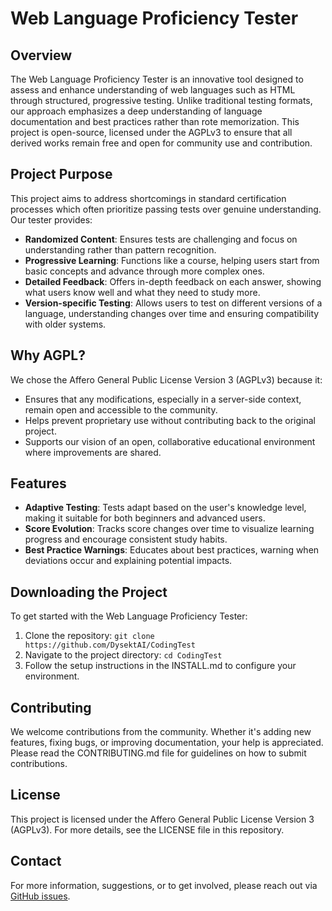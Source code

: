 # Web Language Proficiency Tester

## Overview
The Web Language Proficiency Tester is an innovative tool designed to assess and enhance understanding of web languages such as HTML through structured, progressive testing. Unlike traditional testing formats, our approach emphasizes a deep understanding of language documentation and best practices rather than rote memorization. This project is open-source, licensed under the AGPLv3 to ensure that all derived works remain free and open for community use and contribution.

## Project Purpose
This project aims to address shortcomings in standard certification processes which often prioritize passing tests over genuine understanding. Our tester provides:
- **Randomized Content**: Ensures tests are challenging and focus on understanding rather than pattern recognition.
- **Progressive Learning**: Functions like a course, helping users start from basic concepts and advance through more complex ones.
- **Detailed Feedback**: Offers in-depth feedback on each answer, showing what users know well and what they need to study more.
- **Version-specific Testing**: Allows users to test on different versions of a language, understanding changes over time and ensuring compatibility with older systems.

## Why AGPL?
We chose the Affero General Public License Version 3 (AGPLv3) because it:
- Ensures that any modifications, especially in a server-side context, remain open and accessible to the community.
- Helps prevent proprietary use without contributing back to the original project.
- Supports our vision of an open, collaborative educational environment where improvements are shared.

## Features
- **Adaptive Testing**: Tests adapt based on the user's knowledge level, making it suitable for both beginners and advanced users.
- **Score Evolution**: Tracks score changes over time to visualize learning progress and encourage consistent study habits.
- **Best Practice Warnings**: Educates about best practices, warning when deviations occur and explaining potential impacts.

## Downloading the Project
To get started with the Web Language Proficiency Tester:
1. Clone the repository: `git clone https://github.com/DysektAI/CodingTest`
2. Navigate to the project directory: `cd CodingTest`
3. Follow the setup instructions in the INSTALL.md to configure your environment.

## Contributing
We welcome contributions from the community. Whether it's adding new features, fixing bugs, or improving documentation, your help is appreciated. Please read the CONTRIBUTING.md file for guidelines on how to submit contributions.

## License
This project is licensed under the Affero General Public License Version 3 (AGPLv3). For more details, see the LICENSE file in this repository.

## Contact
For more information, suggestions, or to get involved, please reach out via [GitHub issues](https://github.com/DysektAI/CodingTest/issues).
